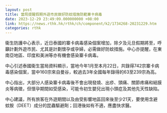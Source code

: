 ```yaml
---
layout: post
title: 當局提醒假期外遊市民做好防蚊措施防範寨卡病毒
date: 2023-12-29 23:49:09.000000000 +08:00
link: https://news.rthk.hk/rthk/ch/component/k2/1734268-20231229.htm
categories: rthk
---
```


衞生防護中心表示，近日泰國的寨卡病毒感染個案增加，除夕及元旦假期將至，呼籲計劃外遊市民、尤其是計劃懷孕或孕婦，必需做好防蚊措施。中心亦提醒，在東南亞地區、印度和美洲等亦有機會感染寨卡病毒。

中心引述泰國衞生當局資料顯示，當地今年1月至本月22日，共錄得742宗寨卡病毒感染個案，當中160宗來自曼谷，較過去3年全國每年錄得的63至239宗為高。

中心指出，大部分人感染寨卡病毒後不會出現發燒、出疹、頭痛、關節疼痛和結膜炎等病徵，但懷孕期間如受感染，可能令初生嬰兒出現小頭症及其他先天性缺陷。

中心建議，所有旅客在外遊期間以及由受影響地區回來後至少21天，要使用含避蚊胺（DEET）成分的昆蟲驅避劑；回港後如有不適，應盡快求醫。
